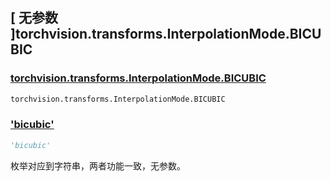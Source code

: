 ## [ 无参数 ]torchvision.transforms.InterpolationMode.BICUBIC

### [torchvision.transforms.InterpolationMode.BICUBIC](https://pytorch.org/vision/stable/index.html)

```python
torchvision.transforms.InterpolationMode.BICUBIC
```

### ['bicubic']()

```python
'bicubic'
```

枚举对应到字符串，两者功能一致，无参数。
